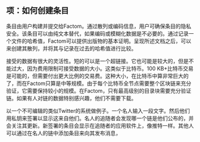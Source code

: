 ## 项：如何创建条目

条目由用户构建并提交给Factom。通过散列或编码信息，用户可确保条目的隐私安全。该条目可以由纯文本替代，如果编码或模糊化数据是不必要的。通过记录一个文件的哈希值，Factom可以提供出版物的基本证明。呈现所述文档之后，可以来创建其散列，并将其与记录在过去的哈希值进行比较。

接受的数据有很大的灵活性。短的可以是一个超链接。它也可能是较大的，但是不能过大，因为费用限制可接受数据的大小。这类似于比特币。100 KB+比特币交易是可能的，但需要付出更大比例的交易费。这种大小，在比特币中算非常巨大的了，而在Factom只算是中等规模。由于每个比特币全节点需要整个区块链来充分验证，它需要保持较小的规模。在Factom，只有最高级别的目录块需要充分验证链。如果有人对链的数据特别感兴趣，他们不需要下载。

以一个不可编辑的类似Twitter的系统做例子。一个名人输入一段文字。然后他们用私钥来签署以显示这来自他们。名人的追随者会发现哪一个链是他们公布的，并会关注其更新。新签署的条目会显示在追随者的应用软件上，像推特一样。其他人可以通过在名人的链中添加条目来向其发布消息，
